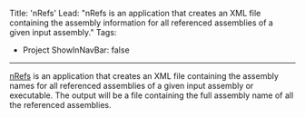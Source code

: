Title: 'nRefs'
Lead: "nRefs is an application that creates an XML file containing the assembly information for all referenced assemblies of a given input assembly."
Tags:
  - Project
ShowInNavBar: false
---

[nRefs](http://pvandervelde.github.io/nRefs) is an application that creates an XML file containing the assembly names for all referenced assemblies of a given input assembly or executable. The output will be a file containing the full assembly name of all the referenced assemblies.
